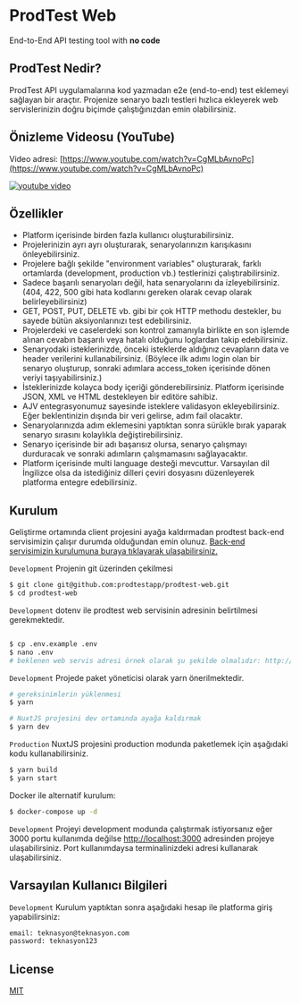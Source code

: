 # ProdTest Web
End-to-End API testing tool with **no code**

## ProdTest Nedir?
ProdTest API uygulamalarına kod yazmadan e2e (end-to-end) test eklemeyi sağlayan bir araçtır. Projenize senaryo bazlı testleri hızlıca ekleyerek web servislerinizin doğru biçimde çalıştığınızdan emin olabilirsiniz.

## Önizleme Videosu (YouTube)
Video adresi: [https://www.youtube.com/watch?v=CgMLbAvnoPc](https://www.youtube.com/watch?v=CgMLbAvnoPc)

[![youtube video](https://i3.ytimg.com/vi/CgMLbAvnoPc/maxresdefault.jpg)](https://youtu.be/CgMLbAvnoPc)

## Özellikler
* Platform içerisinde birden fazla kullanıcı oluşturabilirsiniz.
* Projelerinizin ayrı ayrı oluşturarak, senaryolarınızın karışıkasını önleyebilirsiniz.
* Projelere bağlı şekilde "environment variables" oluşturarak, farklı ortamlarda (development, production vb.) testlerinizi çalıştırabilirsiniz.
* Sadece başarılı senaryoları değil, hata senaryolarını da izleyebilirsiniz. (404, 422, 500 gibi hata kodlarını gereken olarak cevap olarak belirleyebilirsiniz)
* GET, POST, PUT, DELETE vb. gibi bir çok HTTP methodu destekler, bu sayede bütün aksiyonlarınızı test edebilirsiniz.
* Projelerdeki ve caselerdeki son kontrol zamanıyla birlikte en son işlemde alınan cevabın başarılı veya hatalı olduğunu loglardan takip edebilirsiniz.
* Senaryodaki isteklerinizde, önceki isteklerde aldığınız cevapların data ve header verilerini kullanabilirsiniz. (Böylece ilk adımı login olan bir senaryo oluşturup, sonraki adımlara access_token içerisinde dönen veriyi taşıyabilirsiniz.)
* İsteklerinizde kolayca body içeriği gönderebilirsiniz. Platform içerisinde JSON, XML ve HTML destekleyen bir editöre sahibiz.
* AJV entegrasyonumuz sayesinde isteklere validasyon ekleyebilirsiniz. Eğer beklentinizin dışında bir veri gelirse, adım fail olacaktır.
* Senaryolarınızda adım eklemesini yaptıktan sonra sürükle bırak yaparak senaryo sırasını kolaylıkla değiştirebilirsiniz.
* Senaryo içerisinde bir adı başarısız olursa, senaryo çalışmayı durduracak ve sonraki adımların çalışmamasını sağlayacaktır.
* Platform içerisinde multi language desteği mevcuttur. Varsayılan dil İngilizce olsa da istediğiniz dilleri çeviri dosyasını düzenleyerek platforma entegre edebilirsiniz.

## Kurulum
Geliştirme ortamında client projesini ayağa kaldırmadan prodtest back-end servisimizin çalışır durumda olduğundan emin olunuz. [Back-end servisimizin kurulumuna buraya tıklayarak ulaşabilirsiniz.](https://github.com/prodtestapp/prodtest-server)

`Development` Projenin git üzerinden çekilmesi
```bash
$ git clone git@github.com:prodtestapp/prodtest-web.git
$ cd prodtest-web
```

`Development` dotenv ile prodtest web servisinin adresinin belirtilmesi gerekmektedir.
```bash

$ cp .env.example .env
$ nano .env
# beklenen web servis adresi örnek olarak şu şekilde olmalıdır: http://localhost:8000/api
```

`Development` Projede paket yöneticisi olarak yarn önerilmektedir.
```bash
# gereksinimlerin yüklenmesi
$ yarn 

# NuxtJS projesini dev ortamında ayağa kaldırmak
$ yarn dev
```

`Production` NuxtJS projesini production modunda paketlemek için aşağıdaki kodu kullanabilirsiniz.
```bash
$ yarn build
$ yarn start
```

Docker ile alternatif kurulum:
```bash
$ docker-compose up -d
```

`Development` Projeyi development modunda çalıştırmak istiyorsanız eğer 3000 portu kullanımda değilse [http://localhost:3000](http://localhost:3000) adresinden projeye ulaşabilirsiniz. Port kullanımdaysa terminalinizdeki adresi kullanarak ulaşabilirsiniz.

## Varsayılan Kullanıcı Bilgileri
`Development` Kurulum yaptıktan sonra aşağıdaki hesap ile platforma giriş yapabilirsiniz:
```bash
email: teknasyon@teknasyon.com
password: teknasyon123
```

## License
[MIT](https://github.com/prodtestapp/prodtest-web/blob/master/LICENSE)
